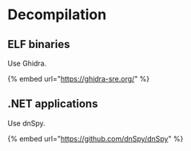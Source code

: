 # Decompilation

## ELF binaries <a href="#docs-internal-guid-c4095737-7fff-0ce9-f38f-88fae1afcf72" id="docs-internal-guid-c4095737-7fff-0ce9-f38f-88fae1afcf72"></a>

Use Ghidra.

{% embed url="https://ghidra-sre.org/" %}

## .NET applications

Use dnSpy.

{% embed url="https://github.com/dnSpy/dnSpy" %}
